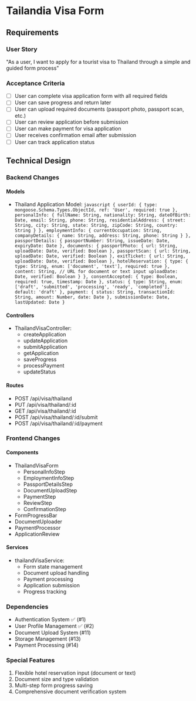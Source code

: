 # Tailandia Visa Form

## Requirements
### User Story
"As a user, I want to apply for a tourist visa to Thailand through a simple and guided form process"

### Acceptance Criteria
- [ ] User can complete visa application form with all required fields
- [ ] User can save progress and return later
- [ ] User can upload required documents (passport photo, passport scan, etc.)
- [ ] User can review application before submission
- [ ] User can make payment for visa application
- [ ] User receives confirmation email after submission
- [ ] User can track application status

## Technical Design

### Backend Changes
#### Models
- Thailand Application Model:  ```javascript
  {
    userId: {
      type: mongoose.Schema.Types.ObjectId,
      ref: 'User',
      required: true
    },
    personalInfo: {
      fullName: String,
      nationality: String,
      dateOfBirth: Date,
      email: String,
      phone: String,
      residentialAddress: {
        street: String,
        city: String,
        state: String,
        zipCode: String,
        country: String
      }
    },
    employmentInfo: {
      currentOccupation: String,
      companyDetails: {
        name: String,
        address: String,
        phone: String
      }
    },
    passportDetails: {
      passportNumber: String,
      issueDate: Date,
      expiryDate: Date
    },
    documents: {
      passportPhoto: {
        url: String,
        uploadDate: Date,
        verified: Boolean
      },
      passportScan: {
        url: String,
        uploadDate: Date,
        verified: Boolean
      },
      exitTicket: {
        url: String,
        uploadDate: Date,
        verified: Boolean
      },
      hotelReservation: {
        type: {
          type: String,
          enum: ['document', 'text'],
          required: true
        },
        content: String, // URL for document or text input
        uploadDate: Date,
        verified: Boolean
      }
    },
    consentAccepted: {
      type: Boolean,
      required: true,
      timestamp: Date
    },
    status: {
      type: String,
      enum: ['draft', 'submitted', 'processing', 'ready', 'completed'],
      default: 'draft'
    },
    payment: {
      status: String,
      transactionId: String,
      amount: Number,
      date: Date
    },
    submissionDate: Date,
    lastUpdated: Date
  }  ```

#### Controllers
- ThailandVisaController:
  - createApplication
  - updateApplication
  - submitApplication
  - getApplication
  - saveProgress
  - processPayment
  - updateStatus

#### Routes
- POST /api/visa/thailand
- PUT /api/visa/thailand/:id
- GET /api/visa/thailand/:id
- POST /api/visa/thailand/:id/submit
- POST /api/visa/thailand/:id/payment

### Frontend Changes
#### Components
- ThailandVisaForm
  - PersonalInfoStep
  - EmploymentInfoStep
  - PassportDetailsStep
  - DocumentUploadStep
  - PaymentStep
  - ReviewStep
  - ConfirmationStep
- FormProgressBar
- DocumentUploader
- PaymentProcessor
- ApplicationReview

#### Services
- thailandVisaService:
  - Form state management
  - Document upload handling
  - Payment processing
  - Application submission
  - Progress tracking

### Dependencies
- Authentication System ✅ (#1)
- User Profile Management ✅ (#2)
- Document Upload System (#11)
- Storage Management (#13)
- Payment Processing (#14)

### Special Features
1. Flexible hotel reservation input (document or text)
2. Document size and type validation
3. Multi-step form progress saving
4. Comprehensive document verification system
